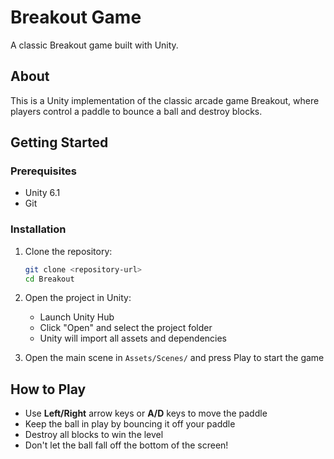 # Breakout Game

A classic Breakout game built with Unity.

## About

This is a Unity implementation of the classic arcade game Breakout, where players control a paddle to bounce a ball and destroy blocks.

## Getting Started

### Prerequisites

- Unity 6.1
- Git

### Installation

1. Clone the repository:

   ```bash
   git clone <repository-url>
   cd Breakout
   ```

2. Open the project in Unity:

   - Launch Unity Hub
   - Click "Open" and select the project folder
   - Unity will import all assets and dependencies

3. Open the main scene in `Assets/Scenes/` and press Play to start the game

## How to Play

- Use **Left/Right** arrow keys or **A/D** keys to move the paddle
- Keep the ball in play by bouncing it off your paddle
- Destroy all blocks to win the level
- Don't let the ball fall off the bottom of the screen!
